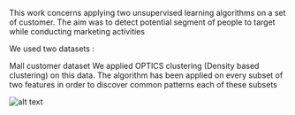 
This work concerns applying two unsupervised learning algorithms on a set of customer. The aim was to detect potential segment of people to target while conducting marketing activities

We used two datasets :

Mall customer dataset 
We applied OPTICS clustering (Density based clustering) on this data. The algorithm has been applied on every subset of two features in order to discover common patterns  each of these subsets

![alt text](https://github.com/KarimAILab/Credit-card-mall-Customer-segmentation-Unsupervised-Clustering/screenshots/customer_segment2.jpg?raw=true)
